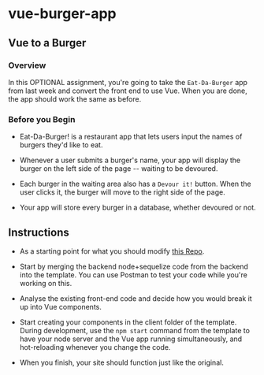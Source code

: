 # vue-burger-app
## Vue to a Burger

### Overview

In this OPTIONAL assignment, you're going to take the `Eat-Da-Burger` app from last week and convert the front end to use Vue.  When you are done, the app should work the same as before.

### Before you Begin

* Eat-Da-Burger! is a restaurant app that lets users input the names of burgers they'd like to eat.

* Whenever a user submits a burger's name, your app will display the burger on the left side of the page -- waiting to be devoured.

* Each burger in the waiting area also has a `Devour it!` button. When the user clicks it, the burger will move to the right side of the page.

* Your app will store every burger in a database, whether devoured or not.



## Instructions


* As a starting point for what you should modify [this Repo](https://github.com/dscarlin/eat-da-burger).

* Start by merging the backend node+sequelize code from the backend into the template.  You can use Postman to test your code while you're working on this.

* Analyse the existing front-end code and decide how you would break it up into Vue components.

* Start creating your components in the client folder of the template.  During development, use the `npm start` command from the template to have your node server and the Vue app running simultaneously, and hot-reloading whenever you change the code.

* When you finish, your site should function just like the original.


